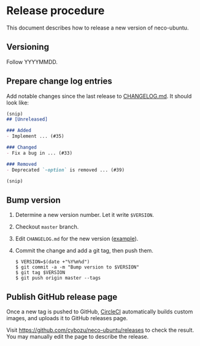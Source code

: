 Release procedure
=================

This document describes how to release a new version of neco-ubuntu.

Versioning
----------

Follow YYYYMMDD.

Prepare change log entries
--------------------------

Add notable changes since the last release to [CHANGELOG.md](CHANGELOG.md).
It should look like:

```markdown
(snip)
## [Unreleased]

### Added
- Implement ... (#35)

### Changed
- Fix a bug in ... (#33)

### Removed
- Deprecated `-option` is removed ... (#39)

(snip)
```

Bump version
------------

1. Determine a new version number.  Let it write `$VERSION`.
2. Checkout `master` branch.
3. Edit `CHANGELOG.md` for the new version ([example][]).
4. Commit the change and add a git tag, then push them.

    ```console
    $ VERSION=$(date +"%Y%m%d")
    $ git commit -a -m "Bump version to $VERSION"
    $ git tag $VERSION
    $ git push origin master --tags
    ```

Publish GitHub release page
---------------------------

Once a new tag is pushed to GitHub, [CircleCI](https://circleci.com/gh/cybozu/neco-ubuntu) automatically
builds custom images, and uploads it to GitHub releases page.

Visit https://github.com/cybozu/neco-ubuntu/releases to check
the result.  You may manually edit the page to describe the release.

[example]: https://github.com/cybozu-go/etcdpasswd/commit/77d95384ac6c97e7f48281eaf23cb94f68867f79
